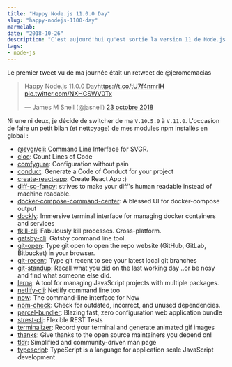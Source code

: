```yaml
---
title: "Happy Node.js 11.0.0 Day"
slug: "happy-nodejs-1100-day"
marmelab:
date: "2018-10-26"
description: "C'est aujourd'hui qu'est sortie la version 11 de Node.js. L'occasion de faire un petit ménage dans mes modules npm installés en global."
tags:
- node-js
---
```


Le premier tweet vu de ma journée était un retweet de @jeromemacias

<blockquote class="twitter-tweet" data-lang="fr"><p lang="en" dir="ltr">Happy Node.js 11.0.0 Day<a href="https://t.co/tU7f4nmrlH">https://t.co/tU7f4nmrlH</a> <a href="https://t.co/NXHGSWV0Tx">pic.twitter.com/NXHGSWV0Tx</a></p>&mdash; James M Snell (@jasnell) <a href="https://twitter.com/jasnell/status/1054798780111839232?ref_src=twsrc%5Etfw">23 octobre 2018</a></blockquote>
<script async src="https://platform.twitter.com/widgets.js" charset="utf-8"></script>

Ni une ni deux, je décide de switcher de ma `V.10.5.0` à `V.11.0`. L'occasion de faire un petit bilan (et nettoyage) de mes modules npm installés en global :


- [@svgr/cli](https://www.npmjs.com/package/@svgr/cli): Command Line Interface for SVGR.
- [cloc](https://www.npmjs.com/package/cloc): Count Lines of Code
- [comfygure](https://www.npmjs.com/package/comfygure): Configuration without pain
- [conduct](https://www.npmjs.com/package/conduct): Generate a Code of Conduct for your project 
- [create-react-app](https://www.npmjs.com/package/create-react-app): Create React App :)
- [diff-so-fancy](https://www.npmjs.com/package/diff-so-fancy): strives to make your diff's human readable instead of machine readable.
- [docker-compose-command-center](https://www.npmjs.com/package/docker-compose-command-center): A blessed UI for docker-compose output
- [dockly](https://www.npmjs.com/package/dockly): Immersive terminal interface for managing docker containers and services
- [fkill-cli](https://www.npmjs.com/package/fkill-cli): Fabulously kill processes. Cross-platform.
- [gatsby-cli](https://www.npmjs.com/package/gatsby-cli): Gatsby command line tool.
- [git-open](https://www.npmjs.com/package/git-open): Type git open to open the repo website (GitHub, GitLab, Bitbucket) in your browser.
- [git-recent](https://www.npmjs.com/package/git-recent): Type git recent to see your latest local git branches
- [git-standup](https://www.npmjs.com/package/git-standup): Recall what you did on the last working day ..or be nosy and find what someone else did.
- [lerna](https://www.npmjs.com/package/lerna): A tool for managing JavaScript projects with multiple packages.
- [netlify-cli](https://www.npmjs.com/package/netlify-cli): Netlify command line too
- [now](https://www.npmjs.com/package/now): The command-line interface for Now
- [npm-check](https://www.npmjs.com/package/npm-check): Check for outdated, incorrect, and unused dependencies.
- [parcel-bundler](https://www.npmjs.com/package/parcel-bundler): Blazing fast, zero configuration web application bundle
- [strest-cli](https://www.npmjs.com/package/strest-cli): Flexible REST Tests
- [terminalizer](https://www.npmjs.com/package/terminalizer): Record your terminal and generate animated gif images
- [thanks](https://www.npmjs.com/package/thanks): Give thanks to the open source maintainers you depend on!
- [tldr](https://www.npmjs.com/package/tldr): Simplified and community-driven man page
- [typescript](https://www.npmjs.com/package/typescript): TypeScript is a language for application scale JavaScript development
